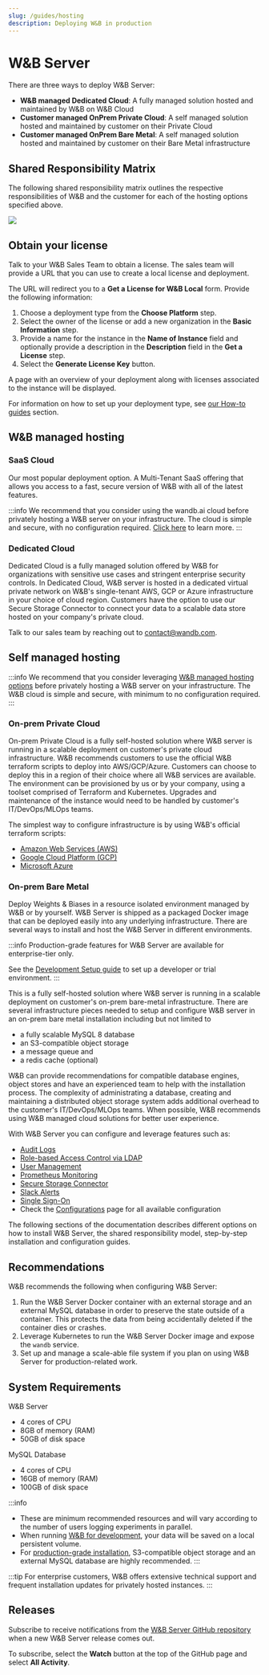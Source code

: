 ```yaml
---
slug: /guides/hosting
description: Deploying W&B in production
---
```


# W&B Server

There are three ways to deploy W&B Server:

- **W&B managed Dedicated Cloud**: A fully managed solution hosted and maintained by W&B on W&B Cloud
- **Customer managed OnPrem Private Cloud**: A self managed solution hosted and maintained by customer on their Private Cloud
- **Customer managed OnPrem Bare Metal**: A self managed solution hosted and maintained by customer on their Bare Metal infrastructure

## Shared Responsibility Matrix

The following shared responsibility matrix outlines the respective responsibilities of W&B and the customer for each of the hosting options specified above.

![](/images/hosting/shared_responsibility_matrix.png)

## Obtain your license

Talk to your W&B Sales Team to obtain a license. The sales team will provide a URL that you can use to create a local license and deployment.

The URL will redirect you to a **Get a License for W&B Local** form. Provide the following information:

1. Choose a deployment type from the **Choose Platform** step.
2. Select the owner of the license or add a new organization in the **Basic Information** step.
3. Provide a name for the instance in the **Name of Instance** field and optionally provide a description in the **Description** field in the **Get a License** step.
4. Select the **Generate License Key** button.

A page with an overview of your deployment along with licenses associated to the instance will be displayed.

For information on how to set up your deployment type, see [our How-to guides](/guides/hosting/installation) section.

## W&B managed hosting

### SaaS Cloud

Our most popular deployment option. A Multi-Tenant SaaS offering that allows you access to a fast, secure version of W&B with all of the latest features.

:::info
We recommend that you consider using the wandb.ai cloud before privately hosting a W&B server on your infrastructure. The cloud is simple and secure, with no configuration required. [Click here](../../quickstart.md) to learn more.
:::

### Dedicated Cloud

Dedicated Cloud is a fully managed solution offered by W&B for organizations with sensitive use cases and stringent enterprise security controls. In Dedicated Cloud, W&B server is hosted in a dedicated virtual private network on W&B's single-tenant AWS, GCP or Azure infrastructure in your choice of cloud region. Customers have the option to use our Secure Storage Connector to connect your data to a scalable data store hosted on your company's private cloud.

Talk to our sales team by reaching out to contact@wandb.com.

## Self managed hosting

:::info
We recommend that you consider leveraging [W&B managed hosting options](#wb-managed-hosting) before privately hosting a W&B server on your infrastructure. The W&B cloud is simple and secure, with minimum to no configuration required.
:::

### On-prem Private Cloud

On-prem Private Cloud is a fully self-hosted solution where W&B server is running in a scalable deployment on customer's private cloud infrastructure. W&B recommends customers to use the official W&B terraform scripts to deploy into AWS/GCP/Azure. Customers can choose to deploy this in a region of their choice where all W&B services are available. The environment can be provisioned by us or by your company, using a toolset comprised of Terraform and Kubernetes. Upgrades and maintenance of the instance would need to be handled by customer's IT/DevOps/MLOps teams.

The simplest way to configure infrastructure is by using W&B's official terraform scripts:

- [Amazon Web Services (AWS)](https://registry.terraform.io/modules/wandb/wandb/aws/latest)
- [Google Cloud Platform (GCP)](https://registry.terraform.io/modules/wandb/wandb/google/latest)
- [Microsoft Azure](https://registry.terraform.io/modules/wandb/wandb/azurerm/latest)

### On-prem Bare Metal

Deploy Weights & Biases in a resource isolated environment managed by W&B or by yourself. W&B Server is shipped as a packaged Docker image that can be deployed easily into any underlying infrastructure. There are several ways to install and host the W&B Server in different environments.

:::info
Production-grade features for W&B Server are available for enterprise-tier only.

See the [Development Setup guide](/guides/hosting/installation/dev-setup) to set up a developer or trial environment.
:::

This is a fully self-hosted solution where W&B server is running in a scalable deployment on customer's on-prem bare-metal infrastructure. There are several infrastructure pieces needed to setup and configure W&B server in an on-prem bare metal installation including but not limited to

- a fully scalable MySQL 8 database
- an S3-compatible object storage
- a message queue and
- a redis cache (optional)

W&B can provide recommendations for compatible database engines, object stores and have an experienced team to help with the installation process. The complexity of administrating a database, creating and maintaining a distributed object storage system adds additional overhead to the customer's IT/DevOps/MLOps teams. When possible, W&B recommends using W&B managed cloud solutions for better user experience.

With W&B Server you can configure and leverage features such as:

- [Audit Logs](/guides/hosting/configuration/audit-logging)
- [Role-based Access Control via LDAP](/guides/hosting/configuration/ldap)
- [User Management](/guides/hosting/configuration/manage-users)
- [Prometheus Monitoring](/guides/hosting/configuration/prometheus-logging)
- [Secure Storage Connector](/guides/hosting/configuration/secure-storage-connector)
- [Slack Alerts](/guides/hosting/configuration/slack-alerts)
- [Single Sign-On](/guides/hosting/configuration/sso)
- Check the [Configurations](/guides/hosting/configuration) page for all available configuration

The following sections of the documentation describes different options on how to install W&B Server, the shared responsibility model, step-by-step installation and configuration guides.

## Recommendations

W&B recommends the following when configuring W&B Server:

1. Run the W&B Server Docker container with an external storage and an external MySQL database in order to preserve the state outside of a container. This protects the data from being accidentally deleted if the container dies or crashes.
2. Leverage Kubernetes to run the W&B Server Docker image and expose the `wandb` service.
3. Set up and manage a scale-able file system if you plan on using W&B Server for production-related work.

## System Requirements

W&B Server

- 4 cores of CPU
- 8GB of memory (RAM)
- 50GB of disk space

MySQL Database

- 4 cores of CPU
- 16GB of memory (RAM)
- 100GB of disk space

:::info
* These are minimum recommended resources and will vary according to the number of users logging experiments in parallel.
* When running [W&B for development](installation/dev-setup.md), your data will be saved on a local persistent volume.
* For [production-grade installation](/guides/hosting/installation), S3-compatible object storage and an external MySQL database are highly recommended.
:::

:::tip
For enterprise customers, W&B offers extensive technical support and frequent installation updates for privately hosted instances.
:::

## Releases

Subscribe to receive notifications from the [W&B Server GitHub repository](https://github.com/wandb/server/releases) when a new W&B Server release comes out.

To subscribe, select the **Watch** button at the top of the GitHub page and select **All Activity**.
